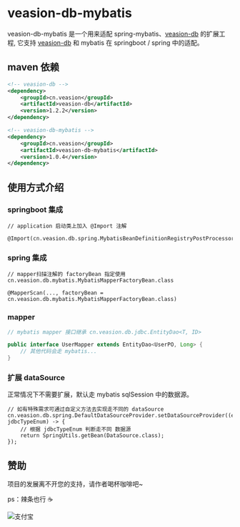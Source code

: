 # veasion-db-mybatis

veasion-db-mybatis 是一个用来适配 spring-mybatis、[veasion-db](https://github.com/veasion/veasion-db) 的扩展工程,
它支持 [veasion-db](https://github.com/veasion/veasion-db) 和 mybatis 在 springboot / spring 中的适配。

## maven 依赖
```xml
<!-- veasion-db -->
<dependency>
    <groupId>cn.veasion</groupId>
    <artifactId>veasion-db</artifactId>
    <version>1.2.2</version>
</dependency>

<!-- veasion-db-mybatis -->
<dependency>
    <groupId>cn.veasion</groupId>
    <artifactId>veasion-db-mybatis</artifactId>
    <version>1.0.4</version>
</dependency>
```
## 使用方式介绍

### springboot 集成
```
// application 启动类上加入 @Import 注解

@Import(cn.veasion.db.spring.MybatisBeanDefinitionRegistryPostProcessor.class)
```

### spring 集成
```
// mapper扫描注解的 factoryBean 指定使用 cn.veasion.db.mybatis.MybatisMapperFactoryBean.class

@MapperScan(..., factoryBean = cn.veasion.db.mybatis.MybatisMapperFactoryBean.class)
```

### mapper
```java
// mybatis mapper 接口继承 cn.veasion.db.jdbc.EntityDao<T, ID>

public interface UserMapper extends EntityDao<UserPO, Long> {
    // 其他代码会走 mybatis...
}
```

### 扩展 dataSource
正常情况下不需要扩展，默认走 mybatis sqlSession 中的数据源。
```
// 如有特殊需求可通过自定义方法去实现走不同的 dataSource
cn.veasion.db.spring.DefaultDataSourceProvider.setDataSourceProvider((entityDao, jdbcTypeEnum) -> {
    // 根据 jdbcTypeEnum 判断走不同 数据源
    return SpringUtils.getBean(DataSource.class);
});
```

## 赞助

项目的发展离不开您的支持，请作者喝杯咖啡吧~

ps：辣条也行 ☕

![支付宝](https://veasion.oss-cn-shanghai.aliyuncs.com/alipay.png?x-oss-process=image/resize,m_lfit,h_360,w_360)
